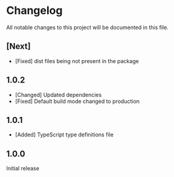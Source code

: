 # Changelog
All notable changes to this project will be documented in this file.

## [Next]

* [Fixed] dist files being not present in the package

## 1.0.2

* [Changed] Updated dependencies
* [Fixed] Default build mode changed to production

## 1.0.1

* [Added] TypeScript type definitions file

## 1.0.0

Initial release
